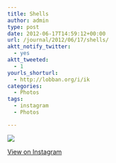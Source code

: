 ```yaml
---
title: Shells
author: admin
type: post
date: 2012-06-17T14:59:12+00:00
url: /journal/2012/06/17/shells/
aktt_notify_twitter:
  - yes
aktt_tweeted:
  - 1
yourls_shorturl:
  - http://lobban.org/i/ik
categories:
  - Photos
tags:
  - instagram
  - Photos

---
```

![][1]

[View on Instagram][2]

 [1]: http://lobban.org/wp-content/uploads/HLIC/18102e9f769ed3261cbb252736fc997b.jpg
 [2]: http://instagr.am/p/L-pnlyqli_/
